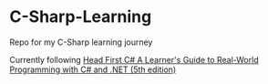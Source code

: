 # C-Sharp-Learning
Repo for my C-Sharp learning journey

Currently following [Head First C# A Learner's Guide to Real-World Programming with C# and .NET (5th edition) ](https://github.com/head-first-csharp/fifth-edition/blob/main/README.md#head-first-c-a-learners-guide-to-real-world-programming-with-c-and-net-5th-edition)
